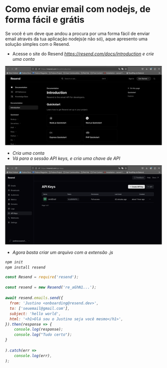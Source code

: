 # Como enviar email com nodejs, de forma fácil e grátis

Se você é um deve que andou a procura por uma forma fácil de enviar email através da tua aplicação nodejs(e não só), aque apresento uma solução simples com o Resend.
- Acesse o site do Resend  <i> https://resend.com/docs/introduction <i> e crie uma conta

<img src="./img/stap1.png"></img>
- Cria uma conta
- Vá para a sessão API keys, e cria uma chave de API

<img src="./img/stap2.png"></img>

- Agora basta criar um arquivo com a extensão .js

```sh
npm init
npm install resend
```

```js
const Resend = require('resend');

const resend = new Resend('re_aGhN1...');

await resend.emails.send({
  from: 'Justino <onboarding@resend.dev>',
  to: ['seuemail@gmail.com'],
  subject: 'hello world',
  html: '<h1>Olá sou o Justino seja você mesmo</h1>',
}).then(response => {
    console.log(response);
    console.log("Tudo certo");
}
    
).catch(err =>
    console.log(err),
);
```
